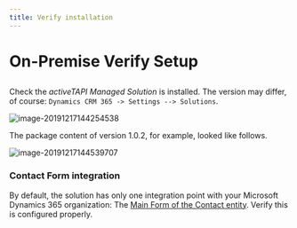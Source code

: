 ```yaml
---
title: Verify installation
---
```


# On-Premise Verify Setup

## 

Check the _activeTAPI Managed Solution_ is installed. The version may differ, of course: `Dynamics CRM 365 -> Settings --> Solutions`.

![image-20191217144254538](../../../.gitbook/assets/image-20191217144254538.png)

The package content of version 1.0.2, for example, looked like follows.

![image-20191217144539707](../../../.gitbook/assets/image-20191217144539707.png)

### Contact Form integration

By default, the solution has only one integration point with your Microsoft Dynamics 365 organization: The [Main Form of the Contact entity](https://github.com/SchmidteServices/activeTAPI-Dyn365/tree/ffce5a1389e75d04c48de638ce4140637d38a7b6/docs/dyn365/admin/solution/index.md). Verify this is configured properly.

